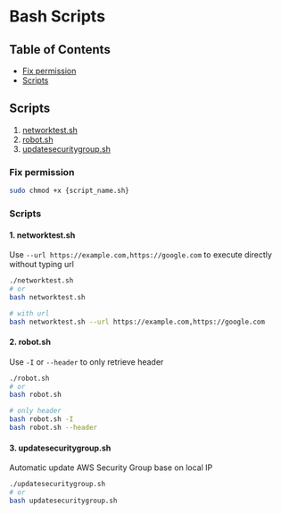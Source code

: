 # Bash Scripts

## Table of Contents
- [Fix permission](#fix-permission)
- [Scripts](#scripts)

## Scripts
1. [networktest.sh](#1-networktestsh)
1. [robot.sh](#2-robotsh)
1. [updatesecuritygroup.sh](#3-updatesecuritygroup)

### Fix permission
```bash
sudo chmod +x {script_name.sh}
```

### Scripts

#### 1. networktest.sh
Use `--url https://example.com,https://google.com` to execute directly without typing url
```bash
./networktest.sh
# or
bash networktest.sh

# with url
bash networktest.sh --url https://example.com,https://google.com
```

#### 2. robot.sh
Use `-I` or `--header` to only retrieve header
```bash
./robot.sh
# or
bash robot.sh

# only header
bash robot.sh -I
bash robot.sh --header
```

#### 3. updatesecuritygroup.sh
Automatic update AWS Security Group base on local IP
```bash
./updatesecuritygroup.sh
# or
bash updatesecuritygroup.sh
```
